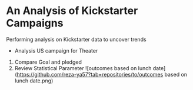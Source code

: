# An Analysis of Kickstarter Campaigns
Performing analysis on Kickstarter data to uncover trends
* Analysis US campaign for Theater
1. Compare Goal and pledged 
2. Review Statistical Parameter
![outcomes based on lunch date] (https://github.com/reza-ya57?tab=repositories/to/outcomes based on lunch date.png)
